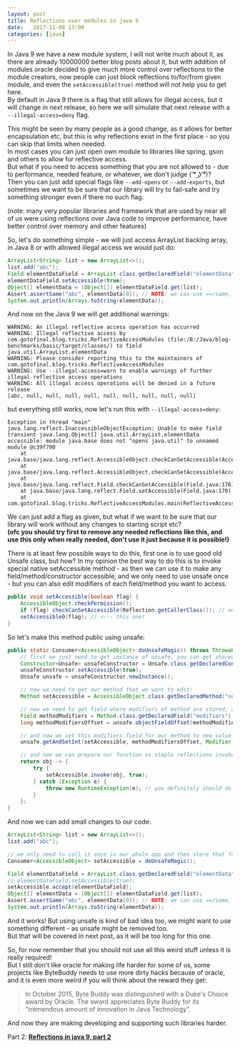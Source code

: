 ```yaml
---
layout: post
title: Reflections over modules in java 9
date:   2017-11-08 13:00
categories: [java]
---
```


In Java 9 we have a new module system, I will not write much about it, as there are already 10000000 better blog posts about it,
but with addition of modules oracle decided to give much more control over reflections to the module creators, 
now people can just block reflections to/for/from given module, and even the `setAccessible(true)` method will not help you to get here.  
By default in Java 9 there is a flag that still allows for illegal access, but it will change in next release, so here we will simulate that next release with a `--illegal-access=deny` flag.  

This might be seen by many people as a good change, as it allows for better encapsulation etc, 
but this is why reflections exist in the first place - so you can skip that limits when needed.  
In most cases you can just open own module to libraries like spring, gson and others to allow for reflective access.  
But what if you need to access something that you are not allowed to - due to performance, needed feature, or whatever, we don't judge ( ͡° ͜ʖ ͡°)?  
Then you can just add special flags like `--add-opens` or `--add-exports`, but sometimes we want to be sure that our library will try to fail-safe and try something stronger even if there no such flag.  

(note: many very popular libraries and framework that are used by near all of us were using reflections over Java code to improve performance, have better control over memory and other features)  

So, let's do something simple - we will just access ArrayList backing array, in Java 8 or with allowed illegal access we would just do:  
```java
ArrayList<String> list = new ArrayList<>();
list.add("abc");
Field elementDataField = ArrayList.class.getDeclaredField("elementData");
elementDataField.setAccessible(true);
Object[] elementData = (Object[]) elementDataField.get(list);
Assert.assertSame("abc", elementData[0]); // NOTE: we can use ==/same, as "abc" is literal added to constant pool on compile time.
System.out.println(Arrays.toString(elementData));
```
And now on the Java 9 we will get additional warnings:  
```
WARNING: An illegal reflective access operation has occurred
WARNING: Illegal reflective access by com.gotofinal.blog.tricks.ReflectiveAccessModules (file:/B:/Java/blog-benchmarks/basic/target/classes/) to field java.util.ArrayList.elementData
WARNING: Please consider reporting this to the maintainers of com.gotofinal.blog.tricks.ReflectiveAccessModules
WARNING: Use --illegal-access=warn to enable warnings of further illegal reflective access operations
WARNING: All illegal access operations will be denied in a future release
[abc, null, null, null, null, null, null, null, null, null]
```
but everything still works, now let's run this with `--illegal-access=deny`:
```
Exception in thread "main" java.lang.reflect.InaccessibleObjectException: Unable to make field transient java.lang.Object[] java.util.ArrayList.elementData accessible: module java.base does not "opens java.util" to unnamed module @c39f790
	at java.base/java.lang.reflect.AccessibleObject.checkCanSetAccessible(AccessibleObject.java:337)
	at java.base/java.lang.reflect.AccessibleObject.checkCanSetAccessible(AccessibleObject.java:281)
	at java.base/java.lang.reflect.Field.checkCanSetAccessible(Field.java:176)
	at java.base/java.lang.reflect.Field.setAccessible(Field.java:170)
	at com.gotofinal.blog.tricks.ReflectiveAccessModules.main(ReflectiveAccessModules.java:12)
```
We can just add a flag as given, but what if we want to be sure that our library will work without any changes to starting script etc?  
**(ofc you should try first to remove any needed reflections like this, and use this only when really needed, don't use it just because it is possible!)**  

There is at least few possible ways to do this, first one is to use good old Unsafe class, but how? In my opinion the best way to do this is to invoke special native setAccessible method - as then we can use it to make any field/method/constructor accessible, and we only need to use unsafe once - but you can also edit modifiers of each field/method you want to access.  
```java
public void setAccessible(boolean flag) {
    AccessibleObject.checkPermission();
    if (flag) checkCanSetAccessible(Reflection.getCallerClass()); // we don't want that!
    setAccessible0(flag); // <--- this one!
}
```
So let's make this method public using unsafe:  
```java
public static Consumer<AccessibleObject> doUnsafeMagic() throws Throwable {
    // first we just need to get instance of unsafe, you can get shared static instance or just create own one:
    Constructor<Unsafe> unsafeConstructor = Unsafe.class.getDeclaredConstructor();
    unsafeConstructor.setAccessible(true);
    Unsafe unsafe = unsafeConstructor.newInstance();

    // now we need to get our method that we want to edit:
    Method setAccessible = AccessibleObject.class.getDeclaredMethod("setAccessible0", boolean.class);

    // now we need to get field where modifiers of method are stored, and use unsafe to find offset from object header to this field:
    Field methodModifiers = Method.class.getDeclaredField("modifiers");
    long methodModifiersOffset = unsafe.objectFieldOffset(methodModifiers);

    // and now we set this modifiers field for our method to new value - just simple public modifier.
    unsafe.getAndSetInt(setAccessible, methodModifiersOffset, Modifier.PUBLIC);

    // and now we can prepare our function as simple reflections invoke call: 
    return obj -> {
        try {
            setAccessible.invoke(obj, true);
        } catch (Exception e) {
            throw new RuntimeException(e); // you definitely should do this in a different way :D
        }
    };
}
```
And now we can add small changes to our code:
```java
ArrayList<String> list = new ArrayList<>();
list.add("abc");

// we only need to call it once in our whole app and then store that function somewhere safe
Consumer<AccessibleObject> setAccessible = doUnsafeMagic();

Field elementDataField = ArrayList.class.getDeclaredField("elementData");
// elementDataField.setAccessible(true);
setAccessible.accept(elementDataField);
Object[] elementData = (Object[]) elementDataField.get(list);
Assert.assertSame("abc", elementData[0]); // NOTE: we can use ==/same, as "abc" is literal added to constant pool on compile time.
System.out.println(Arrays.toString(elementData));
```
And it works! But using unsafe is kind of bad idea too, we might want to use something different - as unsafe might be removed too.  
But that will be covered in next post, as it will be too long for this one.  

So, for now remember that you should not use all this weird stuff unless it is really required!  
But I still don't like oracle for making life harder for some of us, some projects like ByteBuddy needs to use more dirty hacks because of oracle, and it is even more weird if you will think about the reward they get:
> In October 2015, Byte Buddy was distinguished with a Duke's Choice award by Oracle. The award appreciates Byte Buddy for its "tremendous amount of innovation in Java Technology".   

And now they are making developing and supporting such libraries harder.

Part 2: [**Reflections in java 9, part 2**](https://blog.gotofinal.com/java/2017/11/27/reflections-in-java-9-part-2.html)  